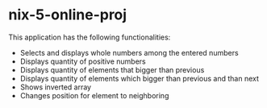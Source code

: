 # nix-5-online-proj
This application has the following functionalities:
* Selects and displays whole numbers among the entered numbers
* Displays quantity of positive numbers
* Displays quantity of elements that bigger than previous
* Displays quantity of elements which bigger than previous and than next
* Shows inverted array
* Changes position for element to neighboring
